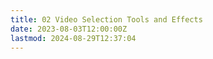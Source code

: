 ```yaml
---
title: 02 Video Selection Tools and Effects
date: 2023-08-03T12:00:00Z
lastmod: 2024-08-29T12:37:04
---
```

